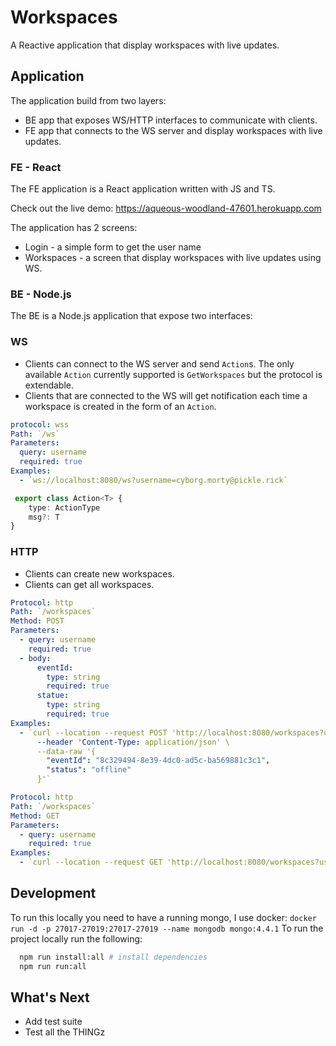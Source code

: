 # Workspaces
A Reactive application that display workspaces with live updates.

## Application
The application build from two layers:
- BE app that exposes WS/HTTP interfaces to communicate with clients.
- FE app that connects to the WS server and display workspaces with live updates.

### FE - React
The FE application is a React application written with JS and TS.

Check out the live demo: https://aqueous-woodland-47601.herokuapp.com

The application has 2 screens:
- Login - a simple form to get the user name
- Workspaces - a screen that display workspaces with live updates using WS.

### BE - Node.js
The BE is a Node.js application that expose two interfaces:

### WS
  - Clients can connect to the WS server and send `Action`s. The only available `Action` currently supported is `GetWorkspaces` but the protocol is extendable.
  - Clients that are connected to the WS will get notification each time a workspace is created in the form of an `Action`.
  
```yaml
protocol: wss
Path: `/ws`
Parameters: 
  query: username
  required: true
Examples:
  - `ws://localhost:8080/ws?username=cyborg.morty@pickle.rick`
```
```ts
 export class Action<T> {
    type: ActionType
    msg?: T
}
```
 
### HTTP
  - Clients can create new workspaces.
  - Clients can get all workspaces.
 
```yaml
Protocol: http
Path: `/workspaces`
Method: POST
Parameters: 
  - query: username
    required: true
  - body:
      eventId: 
        type: string
        required: true
      statue:
        type: string
        required: true
Examples:
  - `curl --location --request POST 'http://localhost:8080/workspaces?username=pini' \
      --header 'Content-Type: application/json' \
      --data-raw '{
        "eventId": "8c329494-8e39-4dc0-ad5c-ba569881c3c1",
        "status": "offline"
      }'`
```
 
```yaml
Protocol: http
Path: `/workspaces`
Method: GET
Parameters: 
  - query: username
    required: true
Examples:
  - `curl --location --request GET 'http://localhost:8080/workspaces?username=pini'`
```

## Development
To run this locally you need to have a running mongo, I use docker:
`docker run -d -p 27017-27019:27017-27019 --name mongodb mongo:4.4.1`
To run the project locally run the following:
```bash
  npm run install:all # install dependencies
  npm run run:all
```

## What's Next
- Add test suite
- Test all the THINGz
